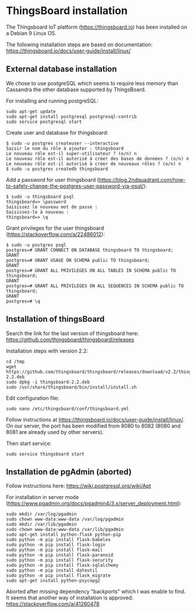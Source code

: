 # ThingsBoard installation

The Thingsboard IoT platform (<https://thingsboard.io>) has been installed on a Debian 9 Linux OS.

The following installation steps are based on documentation: <https://thingsboard.io/docs/user-guide/install/linux/>

## External database installation

We chose to use postgreSQL which seems to require less memory than Cassandra the other database supported by ThingsBoard.

For installing and running postgreSQL:

    sudo apt-get update
    sudo apt-get install postgresql postgresql-contrib
    sudo service postgresql start

Create user and database for thingsboard:

    $ sudo -u postgres createuser --interactive
    Saisir le nom du rôle à ajouter : thingsboard
    Le nouveau rôle est-il super-utilisateur ? (o/n) n
    Le nouveau rôle est-il autorisé à créer des bases de données ? (o/n) n
    Le nouveau rôle est-il autorisé à créer de nouveaux rôles ? (o/n) n
    $ sudo -u postgres createdb thingsboard

Add a password for user thingsboard (<https://blog.2ndquadrant.com/how-to-safely-change-the-postgres-user-password-via-psql/>):

    $ sudo -u thingsboard psql
    thingsboard=> \password
    Saisissez le nouveau mot de passe :
    Saisissez-le à nouveau :
    thingsboard=> \q

Grant privileges for the user thingsboard (<https://stackoverflow.com/a/22486012>):

    $ sudo -u postgres psql
    postgres=# GRANT CONNECT ON DATABASE thingsboard TO thingsboard;
    GRANT
    postgres=# GRANT USAGE ON SCHEMA public TO thingsboard;
    GRANT
    postgres=# GRANT ALL PRIVILEGES ON ALL TABLES IN SCHEMA public TO thingsboard;
    GRANT
    postgres=# GRANT ALL PRIVILEGES ON ALL SEQUENCES IN SCHEMA public TO thingsboard;
    GRANT
    postgres=# \q

## Installation of thingsBoard

Search the link for the last version of thingsboard here: <https://github.com/thingsboard/thingsboard/releases>

Installation steps with version 2.2:

    cd /tmp
    wget https://github.com/thingsboard/thingsboard/releases/download/v2.2/thingsboard-2.2.deb
    sudo dpkg -i thingsboard-2.2.deb
    sudo /usr/share/thingsboard/bin/install/install.sh

Edit configuration file:

    sudo nano /etc/thingsboard/conf/thingsboard.yml

Follow instructions at <https://thingsboard.io/docs/user-guide/install/linux/>.
On our server, the port has been modified from 8080 to 8082 (8080 and 8081 are already used by other servers).

Then start service:

    sudo service thingsboard start

## Installation de pgAdmin (aborted)

Follow instructions here: <https://wiki.postgresql.org/wiki/Apt>

For installation in server mode (<https://www.pgadmin.org/docs/pgadmin4/3.x/server_deployment.html>):

    sudo mkdir /var/log/pgadmin
    sudo chown www-data:www-data /var/log/pgadmin
    sudo mkdir /var/lib/pgadmin
    sudo chown www-data:www-data /var/lib/pgadmin
    sudo apt-get install python-flask python-pip
    sudo python -m pip install flask-babelex
    sudo python -m pip install flask-login
    sudo python -m pip install flask-mail
    sudo python -m pip install flask-paranoid
    sudo python -m pip install flask-security
    sudo python -m pip install flask-sqlalchemy
    sudo python -m pip install dateutil
    sudo python -m pip install flask_migrate
    sudo apt-get install python-psycopg2

Aborted after missing dependency "backports" which I was enable to find. It seems that another way of installation is approved: <https://stackoverflow.com/a/41260478>



